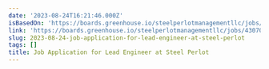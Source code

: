 ```yaml
---
date: '2023-08-24T16:21:46.000Z'
isBasedOn: 'https://boards.greenhouse.io/steelperlotmanagementllc/jobs/4307003005'
link: 'https://boards.greenhouse.io/steelperlotmanagementllc/jobs/4307003005'
slug: 2023-08-24-job-application-for-lead-engineer-at-steel-perlot
tags: []
title: Job Application for Lead Engineer at Steel Perlot
---
```


